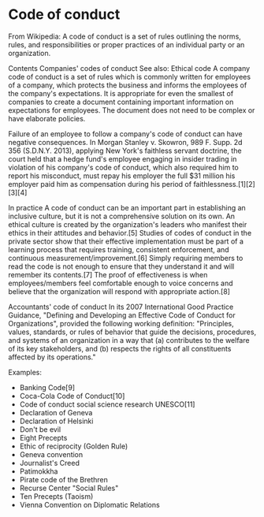 # Code of conduct

From Wikipedia: A code of conduct is a set of rules outlining the norms, rules, and responsibilities or proper practices of an individual party or an organization.


Contents
Companies' codes of conduct
See also: Ethical code
A company code of conduct is a set of rules which is commonly written for employees of a company, which protects the business and informs the employees of the company's expectations. It is appropriate for even the smallest of companies to create a document containing important information on expectations for employees. The document does not need to be complex or have elaborate policies.

Failure of an employee to follow a company's code of conduct can have negative consequences. In Morgan Stanley v. Skowron, 989 F. Supp. 2d 356 (S.D.N.Y. 2013), applying New York's faithless servant doctrine, the court held that a hedge fund's employee engaging in insider trading in violation of his company's code of conduct, which also required him to report his misconduct, must repay his employer the full $31 million his employer paid him as compensation during his period of faithlessness.[1][2][3][4]

In practice
A code of conduct can be an important part in establishing an inclusive culture, but it is not a comprehensive solution on its own. An ethical culture is created by the organization's leaders who manifest their ethics in their attitudes and behavior.[5] Studies of codes of conduct in the private sector show that their effective implementation must be part of a learning process that requires training, consistent enforcement, and continuous measurement/improvement.[6] Simply requiring members to read the code is not enough to ensure that they understand it and will remember its contents.[7] The proof of effectiveness is when employees/members feel comfortable enough to voice concerns and believe that the organization will respond with appropriate action.[8]

Accountants' code of conduct
In its 2007 International Good Practice Guidance, "Defining and Developing an Effective Code of Conduct for Organizations", provided the following working definition: "Principles, values, standards, or rules of behavior that guide the decisions, procedures, and systems of an organization in a way that (a) contributes to the welfare of its key stakeholders, and (b) respects the rights of all constituents affected by its operations."

Examples:

- Banking Code[9]
- Coca-Cola Code of Conduct[10]
- Code of conduct social science research UNESCO[11]
- Declaration of Geneva
- Declaration of Helsinki
- Don't be evil
- Eight Precepts
- Ethic of reciprocity (Golden Rule)
- Geneva convention
- Journalist's Creed
- Patimokkha
- Pirate code of the Brethren
- Recurse Center "Social Rules"
- Ten Precepts (Taoism)
- Vienna Convention on Diplomatic Relations
